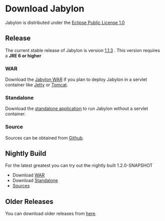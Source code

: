 Download Jabylon
================

Jabylon is distributed under the [Eclipse Public License 1.0](http://opensource.org/licenses/EPL-1.0)  



## Release

The current stable release of Jabylon is version [1.1.3](https://github.com/jutzig/jabylon/releases/latest) .
This version requires a **JRE 6 or higher**


### WAR 
 
Download the [Jabylon WAR](https://github.com/jutzig/jabylon/releases/download/v1.1.3/jabylon.war) if you plan to deploy Jabylon in a servlet container like [Jetty](http://www.eclipse.org/jetty/ ) or [Tomcat](http://tomcat.apache.org/).

### Standalone

Download the [standalone application](https://github.com/jutzig/jabylon/releases/download/v1.1.3/jabylon-standalone.zip) to run Jabylon without a servlet container.


### Source

Sources can be obtained from [Github](https://github.com/jutzig/jabylon/archive/v1.1.3.zip).


## Nightly Build

For the latest greatest you can try out the nightly built 1.2.0-SNAPSHOT

 * Download [WAR](http://jenkins-jabylon.rhcloud.com/job/jabylon/lastSuccessfulBuild/artifact/releng/war/target/jabylon.war)
 * Download [Standalone](http://jenkins-jabylon.rhcloud.com/job/jabylon/lastSuccessfulBuild/artifact/releng/standalone/target/jabylon-standalone.zip)
 * [Sources](https://github.com/jutzig/jabylon) 
 
## Older Releases
 
 You can download older releases from [here](https://github.com/jutzig/jabylon/releases).